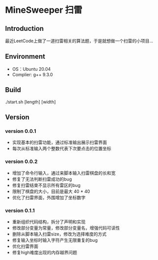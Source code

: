 # MineSweeper 扫雷


## Introduction

最近LeetCode上做了一道扫雷相关的算法题，于是就想做一个扫雷的小项目...

## Environment

- OS：Ubuntu 20.04
- Complier: g++ 9.3.0

## Build

./start.sh [length] [width]

## Version


### version 0.0.1
- 实现基本的扫雷功能，通过标准输出展示扫雷界面
- 每次从标准输入两个整数代表下次要点击的位置坐标

### version 0.0.2
- 增加了命令行输入，通过来脚本输入扫雷棋盘的长和宽
- 修复了无法判断扫雷成功的bug
- 修复扫雷结束不显示所有雷区的bug
- 限制了棋盘的大小，目前是最大 40 * 40
- 优化了扫雷界面，外围增加了坐标数字

### version 0.1.1
- 重新组织代码结构，拆分了声明和实现
- 修改部分变量为常量，修改部分变量名，增强代码可读性
- 删除从脚本输入扫雷size，修改为选择难度的方式
- 修复输入坐标时输入字符产生无限重复的bug
- 优化扫雷界面
- 修复high难度出现的内存越界问题
